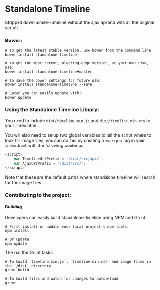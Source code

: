 # Standalone Timeline

Stripped down Simile-Timeline without the ajax api and with all the original scripts

### Bower:

```shell
# To get the latest stable version, use bower from the command line.
bower install standalone-timeline

# To get the most recent, bleeding-edge version, at your own risk, use:
bower install standalone-timeline#master

# To save the bower settings for future use:
bower install standalone-timeline --save

# Later you can easily update with:
bower update
```

### Using the Standalone Timeline Library:

You need to include `dist/timeline.min.js` and `dist/timeline.min.css` to your
index.html

You will also need to setup two global variables to tell the script where to
look for image files, you can do this by creating a `<script>` tag in your
`index.html` with the following contents:

```javascript
<script>
    var TimelineUrlPrefix = '/dist/src/api/';
    var AjaxUrlPrefix = '/dist/src/';
</script>
```

Note that these are the default paths where standalone timeline will search for
the image files.

### Contributing to the project:

#### Building

Developers can easily build standalone-timeline using NPM and Grunt


```shell
# First install or update your local project's npm tools:
npm install

# Or update
npm update
```

The run the Grunt tasks:
```
# To build `timeline.min.js`, `timeline.min.css` and image files in the `/dist` directory
grunt build

# To build files and watch for changes to autoreload
grunt

